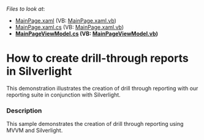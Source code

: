 <!-- default file list -->
*Files to look at*:

* [MainPage.xaml](./CS/SLApp/MainPage.xaml) (VB: [MainPage.xaml.vb](./VB/SLApp/MainPage.xaml.vb))
* [MainPage.xaml.cs](./CS/SLApp/MainPage.xaml.cs) (VB: [MainPage.xaml.vb](./VB/SLApp/MainPage.xaml.vb))
* **[MainPageViewModel.cs](./CS/SLApp/MainPageViewModel.cs) (VB: [MainPageViewModel.vb](./VB/SLApp/MainPageViewModel.vb))**
<!-- default file list end -->
# How to create drill-through reports in Silverlight


<p>This demonstration illustrates the creation of drill through reporting with our reporting suite in conjunction with Silverlight.</p>


<h3>Description</h3>

<p>This sample demonstrates the creation of drill through reporting using MVVM and Silverlight.</p>

<br/>


